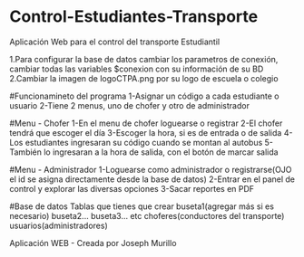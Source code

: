 # Control-Estudiantes-Transporte
Aplicación Web para el control del transporte Estudiantil


1.Para configurar la base de datos cambiar los parametros de conexión, cambiar todas las variables $conexion con su información de su BD
2.Cambiar la imagen de logoCTPA.png por su logo de escuela o colegio

#Funcionamineto del programa
1-Asignar un código a cada estudiante o usuario 
2-Tiene 2 menus, uno de chofer y otro de administrador

#Menu - Chofer
1-En el menu de chofer loguearse o registrar
2-El chofer tendrá que escoger el día
3-Escoger la hora, si es de entrada o de salida
4-Los estudiantes ingresaran su código cuando se montan al autobus
5-También lo ingresaran a la hora de salida, con el botón de marcar salida

#Menu - Administrador
1-Loguearse como administrador o registrarse(OJO el id se asigna directamente desde la base de datos)
2-Entrar en el panel de control y explorar las diversas opciones
3-Sacar reportes en PDF


#Base de datos
Tablas que tienes que crear
buseta1(agregar más si es necesario) buseta2... buseta3... etc
choferes(conductores del transporte)
usuarios(administradores)

Aplicación WEB - Creada por Joseph Murillo 


